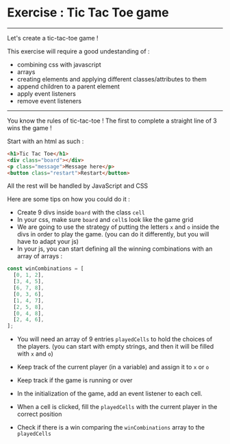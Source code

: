 # Exercise : Tic Tac Toe game

---

Let's create a tic-tac-toe game !

This exercise will require a good undestanding of :

- combining css with javascript
- arrays
- creating elements and applying different classes/attributes to them
- append children to a parent element
- apply event listeners
- remove event listeners

---

You know the rules of tic-tac-toe ! The first to complete a straight line of 3 wins the game !

Start with an html as such :

```html
<h1>Tic Tac Toe</h1>
<div class="board"></div>
<p class="message">Message here</p>
<button class="restart">Restart</button>
```

All the rest will be handled by JavaScript and CSS

Here are some tips on how you could do it :

- Create 9 divs inside `board` with the class `cell`
- In your css, make sure `board` and `cell`s look like the game grid
- We are going to use the strategy of putting the letters `x` and `o` inside the divs in order to play the game. (you can do it differently, but you will have to adapt your js)
- In your js, you can start defining all the winning combinations with an array of arrays :

```js
const winCombinations = [
  [0, 1, 2],
  [3, 4, 5],
  [6, 7, 8],
  [0, 3, 6],
  [1, 4, 7],
  [2, 5, 8],
  [0, 4, 8],
  [2, 4, 6],
];
```

- You will need an array of 9 entries `playedCells` to hold the choices of the players. (you can start with empty strings, and then it will be filled with `x` and `o`)

- Keep track of the current player (in a variable) and assign it to `x` or `o`
- Keep track if the game is running or over
- In the initialization of the game, add an event listener to each cell.
- When a cell is clicked, fill the `playedCells` with the current player in the correct position
- Check if there is a win comparing the `winCombinations` array to the `playedCells`
